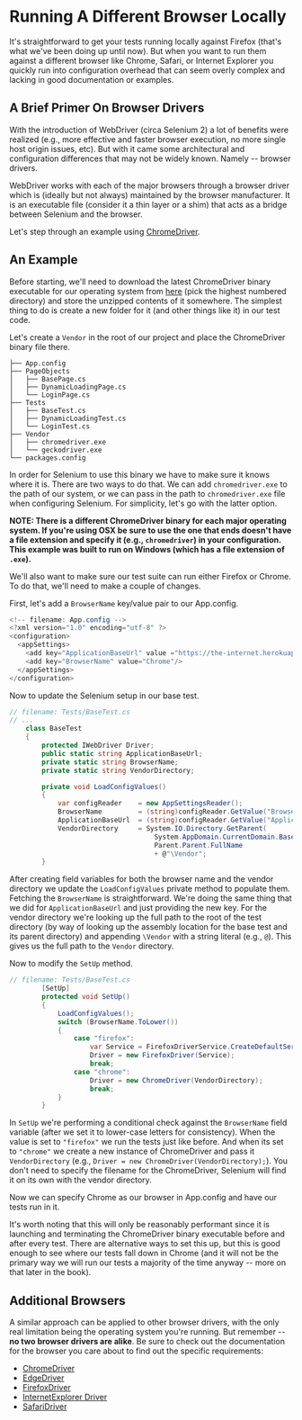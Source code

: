 # Running A Different Browser Locally

It's straightforward to get your tests running locally against Firefox (that's what we've been doing up until now). But when you want to run them against a different browser like Chrome, Safari, or Internet Explorer you quickly run into configuration overhead that can seem overly complex and lacking in good documentation or examples.

## A Brief Primer On Browser Drivers

With the introduction of WebDriver (circa Selenium 2) a lot of benefits were realized (e.g., more effective and faster browser execution, no more single host origin issues, etc). But with it came some architectural and configuration differences that may not be widely known. Namely -- browser drivers.

WebDriver works with each of the major browsers through a browser driver which is (ideally but not always) maintained by the browser manufacturer. It is an executable file (consider it a thin layer or a shim) that acts as a bridge between Selenium and the browser.

Let's step through an example using [ChromeDriver](https://sites.google.com/a/chromium.org/chromedriver/).

## An Example

Before starting, we'll need to download the latest ChromeDriver binary executable for our operating system from [here](http://chromedriver.storage.googleapis.com/index.html) (pick the highest numbered directory) and store the unzipped contents of it somewhere. The simplest thing to do is create a new folder for it (and other things like it) in our test code.

Let's create a `Vendor` in the root of our project and place the ChromeDriver binary file there.

```text
├── App.config
├── PageObjects
│   ├── BasePage.cs
│   ├── DynamicLoadingPage.cs
│   └── LoginPage.cs
├── Tests
│   ├── BaseTest.cs
│   ├── DynamicLoadingTest.cs
│   └── LoginTest.cs
├── Vendor
│   ├── chromedriver.exe
│   └── geckodriver.exe
└── packages.config
```

In order for Selenium to use this binary we have to make sure it knows where it is. There are two ways to do that. We can add `chromedriver.exe` to the path of our system, or we can pass in the path to `chromedriver.exe` file when configuring Selenium. For simplicity, let's go with the latter option.

__NOTE: There is a different ChromeDriver binary for each major operating system. If you're using OSX be sure to use the one that ends doesn't have a file extension and specify it (e.g., `chromedriver`) in your configuration. This example was built to run on Windows (which has a file extension of `.exe`).__

We'll also want to make sure our test suite can run either Firefox or Chrome. To do that, we'll need to make a couple of changes.

First, let's add a `BrowserName` key/value pair to our App.config.

```csharp
<!-- filename: App.config -->
<?xml version="1.0" encoding="utf-8" ?>
<configuration>
  <appSettings>
    <add key="ApplicationBaseUrl" value ="https://the-internet.herokuapp.com"/>
    <add key="BrowserName" value="Chrome"/>
  </appSettings>
</configuration>
```

Now to update the Selenium setup in our base test.

```csharp
// filename: Tests/BaseTest.cs
// ...
    class BaseTest
    {
        protected IWebDriver Driver;
        public static string ApplicationBaseUrl;
        private static string BrowserName;
        private static string VendorDirectory;

        private void LoadConfigValues()
        {
            var configReader    = new AppSettingsReader();
            BrowserName         = (string)configReader.GetValue("BrowserName", typeof(string));
            ApplicationBaseUrl  = (string)configReader.GetValue("ApplicationBaseUrl", typeof(string));
            VendorDirectory     = System.IO.Directory.GetParent(
                                    System.AppDomain.CurrentDomain.BaseDirectory).
                                    Parent.Parent.FullName
                                    + @"\Vendor";
        }
```

After creating field variables for both the browser name and the vendor directory we update the `LoadConfigValues` private method to populate them. Fetching the `BrowserName` is straightforward. We're doing the same thing that we did for `ApplicationBaseUrl` and just providing the new key. For the vendor directory we're looking up the full path to the root of the test directory (by way of looking up the assembly location for the base test and its parent directory) and appending `\Vendor` with a string literal (e.g., `@`). This gives us the full path to the `Vendor` directory.

Now to modify the `SetUp` method.

```csharp
// filename: Tests/BaseTest.cs
        [SetUp]
        protected void SetUp()
        {
            LoadConfigValues();
            switch (BrowserName.ToLower())
            {
                case "firefox":
                    var Service = FirefoxDriverService.CreateDefaultService(VendorDirectory);
                    Driver = new FirefoxDriver(Service);
                    break;
                case "chrome":
                    Driver = new ChromeDriver(VendorDirectory);
                    break;
            }
        }
```

In `SetUp` we're performing a conditional check against the `BrowserName` field variable (after we set it to lower-case letters for consistency). When the value is set to `"firefox"` we run the tests just like before. And when its set to `"chrome"` we create a new instance of ChromeDriver and pass it `VendorDirectory` (e.g., `Driver = new ChromeDriver(VendorDirectory);`). You don't need to specify the filename for the ChromeDriver, Selenium will find it on its own with the vendor directory.

Now we can specify Chrome as our browser in App.config and have our tests run in it.

It's worth noting that this will only be reasonably performant since it is launching and terminating the ChromeDriver binary executable before and after every test. There are alternative ways to set this up, but this is good enough to see where our tests fall down in Chrome (and it will not be the primary way we will run our tests a majority of the time anyway -- more on that later in the book).

## Additional Browsers

A similar approach can be applied to other browser drivers, with the only real limitation being the operating system you're running. But remember -- __no two browser drivers are alike__. Be sure to check out the documentation for the browser you care about to find out the specific requirements:

+ [ChromeDriver](https://github.com/seleniumhq/selenium/wiki/ChromeDriver)
+ [EdgeDriver](http://se.tips/edge-driver)
+ [FirefoxDriver](https://github.com/seleniumhq/selenium/wiki/FirefoxDriver)
+ [InternetExplorer Driver](https://github.com/seleniumhq/selenium/wiki/InternetExplorerDriver)
+ [SafariDriver](https://github.com/seleniumhq/selenium/wiki/SafariDriver)


